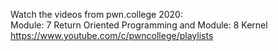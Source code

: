 Watch the videos from pwn.college 2020:<br>
Module: 7 Return Oriented Programming and Module: 8 Kernel<br>
https://www.youtube.com/c/pwncollege/playlists
